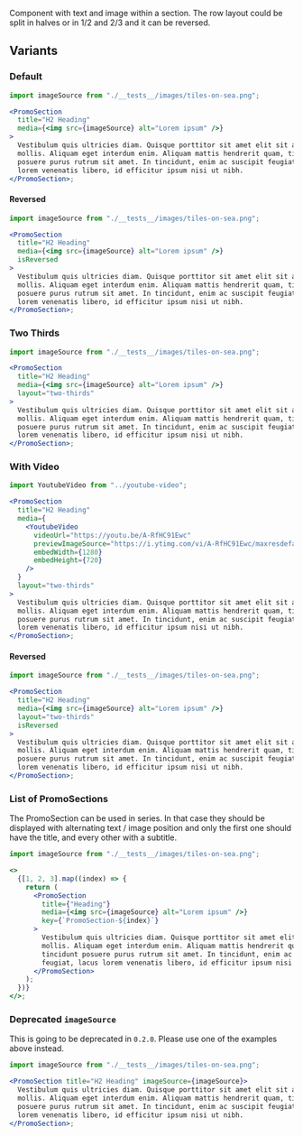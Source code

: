 Component with text and image within a section.
The row layout could be split in halves or in 1/2 and 2/3 and it can be reversed.

## Variants

### Default

```jsx
import imageSource from "./__tests__/images/tiles-on-sea.png";

<PromoSection
  title="H2 Heading"
  media={<img src={imageSource} alt="Lorem ipsum" />}
>
  Vestibulum quis ultricies diam. Quisque porttitor sit amet elit sit amet
  mollis. Aliquam eget interdum enim. Aliquam mattis hendrerit quam, tincidunt
  posuere purus rutrum sit amet. In tincidunt, enim ac suscipit feugiat, lacus
  lorem venenatis libero, id efficitur ipsum nisi ut nibh.
</PromoSection>;
```

#### Reversed

```jsx
import imageSource from "./__tests__/images/tiles-on-sea.png";

<PromoSection
  title="H2 Heading"
  media={<img src={imageSource} alt="Lorem ipsum" />}
  isReversed
>
  Vestibulum quis ultricies diam. Quisque porttitor sit amet elit sit amet
  mollis. Aliquam eget interdum enim. Aliquam mattis hendrerit quam, tincidunt
  posuere purus rutrum sit amet. In tincidunt, enim ac suscipit feugiat, lacus
  lorem venenatis libero, id efficitur ipsum nisi ut nibh.
</PromoSection>;
```

### Two Thirds

```jsx
import imageSource from "./__tests__/images/tiles-on-sea.png";

<PromoSection
  title="H2 Heading"
  media={<img src={imageSource} alt="Lorem ipsum" />}
  layout="two-thirds"
>
  Vestibulum quis ultricies diam. Quisque porttitor sit amet elit sit amet
  mollis. Aliquam eget interdum enim. Aliquam mattis hendrerit quam, tincidunt
  posuere purus rutrum sit amet. In tincidunt, enim ac suscipit feugiat, lacus
  lorem venenatis libero, id efficitur ipsum nisi ut nibh.
</PromoSection>;
```

### With Video

```jsx
import YoutubeVideo from "../youtube-video";

<PromoSection
  title="H2 Heading"
  media={
    <YoutubeVideo
      videoUrl="https://youtu.be/A-RfHC91Ewc"
      previewImageSource="https://i.ytimg.com/vi/A-RfHC91Ewc/maxresdefault.jpg"
      embedWidth={1280}
      embedHeight={720}
    />
  }
  layout="two-thirds"
>
  Vestibulum quis ultricies diam. Quisque porttitor sit amet elit sit amet
  mollis. Aliquam eget interdum enim. Aliquam mattis hendrerit quam, tincidunt
  posuere purus rutrum sit amet. In tincidunt, enim ac suscipit feugiat, lacus
  lorem venenatis libero, id efficitur ipsum nisi ut nibh.
</PromoSection>;
```

#### Reversed

```jsx
import imageSource from "./__tests__/images/tiles-on-sea.png";

<PromoSection
  title="H2 Heading"
  media={<img src={imageSource} alt="Lorem ipsum" />}
  layout="two-thirds"
  isReversed
>
  Vestibulum quis ultricies diam. Quisque porttitor sit amet elit sit amet
  mollis. Aliquam eget interdum enim. Aliquam mattis hendrerit quam, tincidunt
  posuere purus rutrum sit amet. In tincidunt, enim ac suscipit feugiat, lacus
  lorem venenatis libero, id efficitur ipsum nisi ut nibh.
</PromoSection>;
```

### List of PromoSections

The PromoSection can be used in series. In that case they should be displayed with alternating text / image position and only the first one should have the title, and every other with a subtitle.

```jsx
import imageSource from "./__tests__/images/tiles-on-sea.png";

<>
  {[1, 2, 3].map((index) => {
    return (
      <PromoSection
        title={"Heading"}
        media={<img src={imageSource} alt="Lorem ipsum" />}
        key={`PromoSection-${index}`}
      >
        Vestibulum quis ultricies diam. Quisque porttitor sit amet elit sit amet
        mollis. Aliquam eget interdum enim. Aliquam mattis hendrerit quam,
        tincidunt posuere purus rutrum sit amet. In tincidunt, enim ac suscipit
        feugiat, lacus lorem venenatis libero, id efficitur ipsum nisi ut nibh.
      </PromoSection>
    );
  })}
</>;
```

### Deprecated `imageSource`

This is going to be deprecated in `0.2.0`. Please use one of the examples above instead.

```jsx
import imageSource from "./__tests__/images/tiles-on-sea.png";

<PromoSection title="H2 Heading" imageSource={imageSource}>
  Vestibulum quis ultricies diam. Quisque porttitor sit amet elit sit amet
  mollis. Aliquam eget interdum enim. Aliquam mattis hendrerit quam, tincidunt
  posuere purus rutrum sit amet. In tincidunt, enim ac suscipit feugiat, lacus
  lorem venenatis libero, id efficitur ipsum nisi ut nibh.
</PromoSection>;
```
